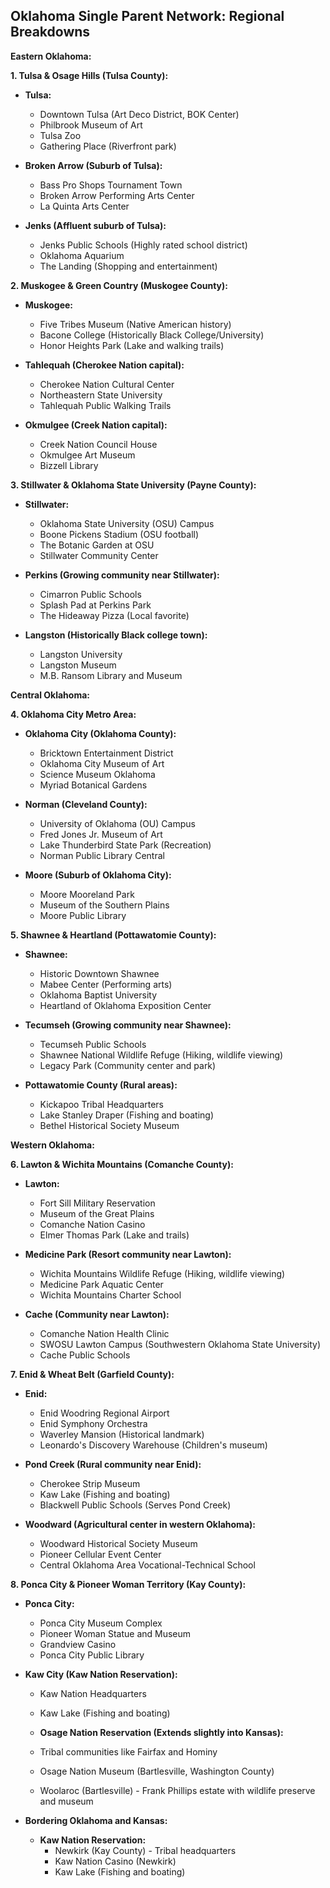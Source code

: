 ## Oklahoma Single Parent Network: Regional Breakdowns

**Eastern Oklahoma:**

**1. Tulsa & Osage Hills (Tulsa County):**

- **Tulsa:**

  - Downtown Tulsa (Art Deco District, BOK Center)
  - Philbrook Museum of Art
  - Tulsa Zoo
  - Gathering Place (Riverfront park)

- **Broken Arrow (Suburb of Tulsa):**

  - Bass Pro Shops Tournament Town
  - Broken Arrow Performing Arts Center
  - La Quinta Arts Center

- **Jenks (Affluent suburb of Tulsa):**
  - Jenks Public Schools (Highly rated school district)
  - Oklahoma Aquarium
  - The Landing (Shopping and entertainment)

**2. Muskogee & Green Country (Muskogee County):**

- **Muskogee:**

  - Five Tribes Museum (Native American history)
  - Bacone College (Historically Black College/University)
  - Honor Heights Park (Lake and walking trails)

- **Tahlequah (Cherokee Nation capital):**

  - Cherokee Nation Cultural Center
  - Northeastern State University
  - Tahlequah Public Walking Trails

- **Okmulgee (Creek Nation capital):**
  - Creek Nation Council House
  - Okmulgee Art Museum
  - Bizzell Library

**3. Stillwater & Oklahoma State University (Payne County):**

- **Stillwater:**

  - Oklahoma State University (OSU) Campus
  - Boone Pickens Stadium (OSU football)
  - The Botanic Garden at OSU
  - Stillwater Community Center

- **Perkins (Growing community near Stillwater):**

  - Cimarron Public Schools
  - Splash Pad at Perkins Park
  - The Hideaway Pizza (Local favorite)

- **Langston (Historically Black college town):**
  - Langston University
  - Langston Museum
  - M.B. Ransom Library and Museum

**Central Oklahoma:**

**4. Oklahoma City Metro Area:**

- **Oklahoma City (Oklahoma County):**

  - Bricktown Entertainment District
  - Oklahoma City Museum of Art
  - Science Museum Oklahoma
  - Myriad Botanical Gardens

- **Norman (Cleveland County):**

  - University of Oklahoma (OU) Campus
  - Fred Jones Jr. Museum of Art
  - Lake Thunderbird State Park (Recreation)
  - Norman Public Library Central

- **Moore (Suburb of Oklahoma City):**
  - Moore Mooreland Park
  - Museum of the Southern Plains
  - Moore Public Library

**5. Shawnee & Heartland (Pottawatomie County):**

- **Shawnee:**

  - Historic Downtown Shawnee
  - Mabee Center (Performing arts)
  - Oklahoma Baptist University
  - Heartland of Oklahoma Exposition Center

- **Tecumseh (Growing community near Shawnee):**

  - Tecumseh Public Schools
  - Shawnee National Wildlife Refuge (Hiking, wildlife viewing)
  - Legacy Park (Community center and park)

- **Pottawatomie County (Rural areas):**
  - Kickapoo Tribal Headquarters
  - Lake Stanley Draper (Fishing and boating)
  - Bethel Historical Society Museum

**Western Oklahoma:**

**6. Lawton & Wichita Mountains (Comanche County):**

- **Lawton:**

  - Fort Sill Military Reservation
  - Museum of the Great Plains
  - Comanche Nation Casino
  - Elmer Thomas Park (Lake and trails)

- **Medicine Park (Resort community near Lawton):**

  - Wichita Mountains Wildlife Refuge (Hiking, wildlife viewing)
  - Medicine Park Aquatic Center
  - Wichita Mountains Charter School

- **Cache (Community near Lawton):**
  - Comanche Nation Health Clinic
  - SWOSU Lawton Campus (Southwestern Oklahoma State University)
  - Cache Public Schools

**7. Enid & Wheat Belt (Garfield County):**

- **Enid:**

  - Enid Woodring Regional Airport
  - Enid Symphony Orchestra
  - Waverley Mansion (Historical landmark)
  - Leonardo's Discovery Warehouse (Children's museum)

- **Pond Creek (Rural community near Enid):**

  - Cherokee Strip Museum
  - Kaw Lake (Fishing and boating)
  - Blackwell Public Schools (Serves Pond Creek)

- **Woodward (Agricultural center in western Oklahoma):**
  - Woodward Historical Society Museum
  - Pioneer Cellular Event Center
  - Central Oklahoma Area Vocational-Technical School

**8. Ponca City & Pioneer Woman Territory (Kay County):**

- **Ponca City:**

  - Ponca City Museum Complex
  - Pioneer Woman Statue and Museum
  - Grandview Casino
  - Ponca City Public Library

- **Kaw City (Kaw Nation Reservation):**

  - Kaw Nation Headquarters
  - Kaw Lake (Fishing and boating)

  - **Osage Nation Reservation (Extends slightly into Kansas):**
  - Tribal communities like Fairfax and Hominy
  - Osage Nation Museum (Bartlesville, Washington County)
  - Woolaroc (Bartlesville) - Frank Phillips estate with wildlife preserve and museum

- **Bordering Oklahoma and Kansas:**
  - **Kaw Nation Reservation:**
    - Newkirk (Kay County) - Tribal headquarters
    - Kaw Nation Casino (Newkirk)
    - Kaw Lake (Fishing and boating)
